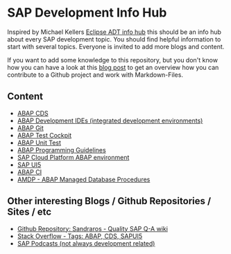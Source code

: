 # SAP Development Info Hub

Inspired by Michael Kellers [Eclipse ADT info hub](https://github.com/Keller-Michael/Eclipse_ADT_info_hub) this should be an info hub about every SAP development topic. You should find helpful information to start with several topics.
Everyone is invited to add more blogs and content.

If you want to add some knowledge to this repository, but you don't know how you can have a look at this [blog post](https://blogs.sap.com/2020/01/28/github-markdown-visual-studio-code-and-git-to-share-knowledge/) to get an overview how you can contribute to a Github project and work with Markdown-Files. 

## Content

- [ABAP CDS](sub%20sections/SAP%20Hana/ABAP%20CDS.md)
- [ABAP Development IDEs (integrated development environments)](https://github.com/Keller-Michael/Eclipse_ADT_info_hub)
- [ABAP Git](sub%20sections/ABAP%20Git.md)
- [ABAP Test Cockpit](sub%20sections/Quality/ABAP%20Test%20Cockpit.md)
- [ABAP Unit Test](sub%20sections/Quality/ABAP%20Unit%20Tests.md)
- [ABAP Programming Guidelines](https://github.com/SAP/styleguides/blob/master/clean-abap/CleanABAP.md)
- [SAP Cloud Platform ABAP environment](sub%20sections/SCP%20ABAP%20environment.md)
- [SAP UI5](sub%20sections/SAP%20UI5.md)
- [ABAP CI](sub%20sections/ABAPCI%20gCTS.md)
- [AMDP - ABAP Managed Database Procedures](sub%20sections/../sub%20sections/SAP%20Hana/AMDP.md)

## Other interesting Blogs / Github Repositories / Sites / etc

- [Github Repository: Sandraros - Quality SAP Q-A wiki](https://github.com/sandraros/Quality-SAP-Q-A-wiki/blob/master/Home.md)
- [Stack Overflow - Tags: ABAP, CDS, SAPUI5](https://stackoverflow.com/questions/tagged/abap+or+cds+or+sapui5)
- [SAP Podcasts (not always development related)](https://open.sap.com/pages/podcasts)
